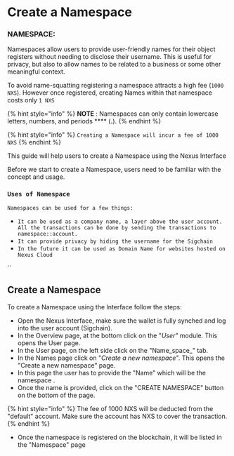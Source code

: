 # Create a Namespace

### NAMESPACE:

Namespaces allow users to provide user-friendly names for their object registers without needing to disclose their username. This is useful for privacy, but also to allow names to be related to a business or some other meaningful context.&#x20;

To avoid name-squatting registering a namespace attracts a high fee (`1000 NXS`). However once registered, creating Names within that namespace costs only `1 NXS`

{% hint style="info" %}
**NOTE** : Namespaces can only contain lowercase letters, numbers, and periods **** (**.**).
{% endhint %}

{% hint style="info" %}
`Creating a Namespace will incur a fee of 1000 NXS`
{% endhint %}



This guide will help users to create a Namespace using the Nexus Interface

Before we start to create a Namespace, users need to be familiar with the concept and usage.

### `Uses of Namespace`

`Namespaces can be used for a few things:`

* `It can be used as a company name, a layer above the user account. All the transactions can be done by sending the transactions to namespace::account.`
* `It can provide privacy by hiding the username for the Sigchain`
* `In the future it can be used as Domain Name for websites hosted on Nexus Cloud`

``

## Create a Namespace

To create a Namespace using the Interface follow the steps:

* Open the Nexus Interface, make sure the wallet is fully synched and log into the user account (Sigchain).
* In the Overview page, at the bottom click on the "_User"_ module. This opens the User page.
* In the User page, on the left side click on the "Name_space_" tab.
* In the Names page click on "_Create a new namespace_". This opens the "Create a new namespace" page.&#x20;
* In this page the user has to provide the "Name" which will be the namespace .&#x20;
* Once the name is provided, click on the "CREATE NAMESPACE" button on the bottom of the page.

{% hint style="info" %}
The fee of 1000 NXS will be deducted from the "default" account. Make sure the account  has NXS to cover the transaction.
{% endhint %}

* Once the namespace is registered on the blockchain, it will be listed in the "Namespace" page
